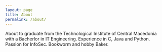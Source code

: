 ```yaml
---
layout: page
title: About
permalink: /about/
---
```

About to graduate from the Technological Institute of Central Macedonia with a Bacherlor in IT Engineering.
Experience in C, Java and Python. Passion for InfoSec. Bookworm and hobby Baker.